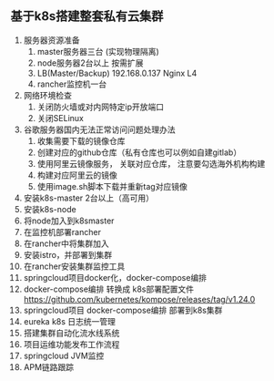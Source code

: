 ## 基于k8s搭建整套私有云集群
1. 服务器资源准备
    1. master服务器三台 (实现物理隔离)
    2. node服务器2台以上 按需扩展
    3. LB(Master/Backup)	192.168.0.137	Nginx L4
    4. rancher监控机一台
2. 网络环境检查
    1. 关闭防火墙或对内网特定ip开放端口
    2. 关闭SELinux
3. 谷歌服务器国内无法正常访问问题处理办法
    1. 收集需要下载的镜像仓库
    2. 创建对应的github仓库（私有仓库也可以例如自建gitlab）
    3. 使用阿里云镜像服务， 关联对应仓库， 注意要勾选海外机构构建
    4. 构建对应阿里云的镜像
    5. 使用image.sh脚本下载并重新tag对应镜像
3. 安装k8s-master 2台以上（高可用）
4. 安装k8s-node
5. 将node加入到k8smaster
6. 在监控机部署rancher
7. 在rancher中将集群加入
8. 安装istro，并部署到集群
9. 在rancher安装集群监控工具
10. springcloud项目docker化，docker-compose编排
11. docker-compose编排 转换成 k8s部署配置文件 https://github.com/kubernetes/kompose/releases/tag/v1.24.0
11. springcloud项目 docker-compose编排 部署到k8s集群
10. eureka k8s 日志统一管理
10. 搭建集群自动化流水线系统
11. 项目运维功能发布工作流程
12. springcloud JVM监控
13. APM链路跟踪